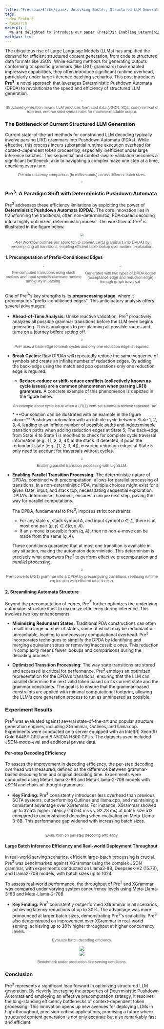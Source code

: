 ```yaml
---
title: "Pre<span>$^3$</span>: Unlocking Faster, Structured LLM Generation with Deterministic Pushdown Automata"
tags:
- New Feature
- Research
excerpt: |
  We are delighted to introduce our paper (Pre$^3$: Enabling Deterministic Pushdown Automata for Faster Structured LLM Generation) on constrained decoding, which has been accepted by ACL25 Main Conference.
mathjax: true
---
```


The ubiquitous rise of Large Language Models (LLMs) has amplified the demand for efficient structured content generation, from code to structured data formats like JSON. While existing methods for generating outputs conforming to specific grammars (like LR(1) grammars) have enabled impressive capabilities, they often introduce significant runtime overhead, particularly under large inference batching scenarios. This post introduces **Pre$^3$**, a novel approach that leverages Deterministic Pushdown Automata (DPDA) to revolutionize the speed and efficiency of structured LLM generation.

<div style="text-align: center;">
  <img src="{{ site.baseurl }}/assets/images/blogs/03-pre3/constrained_decoding_00.png"  style="zoom: 30%;" />
  <p style="font-family: sans-serif; font-size: 0.9em; color: #555;">Structured generation means LLM produces formatted data (JSON, SQL, code) instead of free text, enforce strict syntax rules for machine-readable output.</p>
</div>

### The Bottleneck of Current Structured LLM Generation

Current state-of-the-art methods for constrained LLM decoding typically involve parsing LR(1) grammars into Pushdown Automata (PDAs). While effective, this process incurs substantial runtime execution overhead for context-dependent token processing, especially inefficient under large inference batches. This sequential and context-aware validation becomes a significant bottleneck, akin to navigating a complex maze one step at a time, checking every turn.

<div style="text-align: center;">
  <p style="font-family: sans-serif; font-size: 0.9em; color: #555;">Per token latency comparison (in milliseconds)
across different batch sizes.</p>
  <img src="{{ site.baseurl }}/assets/images/blogs/03-pre3/background_table_00.png"  style="zoom: 30%;" />
</div>

### Pre$^3$: A Paradigm Shift with Deterministic Pushdown Automata

Pre$^3$ addresses these efficiency limitations by exploiting the power of **Deterministic Pushdown Automata (DPDA)**. The core innovation lies in transforming the traditional, often non-deterministic, PDA-based decoding into a highly optimized, deterministic process. The workflow of Pre$^3$ is illustrated in the figure below.

<div style="text-align: center;">
  <img src="{{ site.baseurl }}/assets/images/blogs/03-pre3/workflow_00.png"  style="zoom: 60%;" />
  <p style="font-family: sans-serif; font-size: 0.9em; color: #555;">Pre³ Workflow outlines our approach to convert LR(1) grammars into DPDAs by precomputing all transitions, enabling efficient table lookup over runtime exploration.</p>
</div>

#### 1. Precomputation of Prefix-Conditioned Edges

<div style="display: flex; flex-direction: row;">
  <div style="width: 50%; text-align: center;">
    <img src="{{ site.baseurl }}/assets/images/blogs/03-pre3/prefix_conditioned_edge_00.png"  style="zoom: 23%;" />
    <p style="font-family: sans-serif; font-size: 0.9em; color: #555;">Pre-computed transitions using stack prefixes and input symbols eliminate runtime ambiguity in parsing.</p>
  </div>
  <div style="width: 50%; text-align: center;">
    <img src="{{ site.baseurl }}/assets/images/blogs/03-pre3/automaton_construction_00.png"  style="zoom: 33%;" />
    <p style="font-family: sans-serif; font-size: 0.9em; color: #555;">Generated with two types of DPDA edges (acceptance edge and reduction edge) through graph traversal.</p>
  </div>
</div>

One of Pre$^3$'s key strengths is its **preprocessing stage**, where it precomputes "prefix-conditioned edges". This anticipatory analysis offers several advantages:

* **Ahead-of-Time Analysis:** Unlike reactive validation, Pre$^3$ proactively analyzes all possible grammar transitions before the LLM even begins generating. This is analogous to pre-planning all possible routes and turns on a journey before setting off.

<div style="text-align: center;">
  <img src="{{ site.baseurl }}/assets/images/blogs/03-pre3/break_cycles_00.png"  style="zoom: 40%;" />
  <p style="font-family: sans-serif; font-size: 0.9em; color: #555;">Pre³ uses a back-edge to break cycles and only one reduction edge is required.</p>
</div>

* **Break Cycles:** Raw DPDAs will repeatedly reduce the same sequence of symbols and create an infinite number of reduction edges. By adding the back-edge using the match and pop operations only one reduction edge is required.

    * **Reduce-reduce or shift-reduce conflicts (collectively known as cycle issues) are a common phenomenon when parsing LR(1) grammars.** A concrete example of this phenomenon is depicted in the figure below.
    <div style="text-align: center;">
      <img src="{{ site.baseurl }}/assets/images/blogs/03-pre3/cycle_issue_00.png"  style="zoom: 20%;" />
      <p style="font-family: sans-serif; font-size: 0.9em; color: #555;">An example about cycle issue when a LR(1) item-set automata recieve repeated "ac".</p>
    </div>
    * **Our solution can be illustrated with an example in the figure above:** Pushdown automaton with an infinite cycle between State 1, 2, 3, 4, leading to an infinite number of possible paths and indeterminable transition paths when adding reduction edges at State 5; The back-edge from State 4 to State 1 is modified to check for complete cycle traversal information (e.g., [1, 2, 3, 4]) in the stack. If detected, it pops the redundant state (e.g., [1, 2, 3, 4]), ensuring reduction edges at State 5 only need to account for traversals without cycles.

<div style="text-align: center;">
  <img src="{{ site.baseurl }}/assets/images/blogs/03-pre3/parallel_check_00.png"  style="zoom: 40%;" />
  <p style="font-family: sans-serif; font-size: 0.9em; color: #555;">Enabling parallel transition processing with LightLLM.</p>
</div>

* **Enabling Parallel Transition Processing:** The deterministic nature of DPDAs, combined with precomputation, allows for parallel processing of transitions. In a non-deterministic PDA, multiple choices might exist for a given state, input, and stack top, necessitating sequential exploration. DPDA's determinism, however, ensures a unique next step, paving the way for parallel computations.

    The DPDA, fundamental to Pre$^3$, imposes strict constraints:
    * For any state $q$, stack symbol $A$, and input symbol $a \in \Sigma$, there is at most one pair $(p, \gamma) \in \delta(q, a, A)$. 
    * If an $\epsilon$-move is possible from $(q, A)$, then no non-$\epsilon$-move can be made from the same $(q, A)$. 

    These conditions guarantee that at most one transition is available in any situation, making the automaton deterministic. This determinism is precisely what empowers Pre$^3$ to perform effective precomputation and parallel processing.

<div style="text-align: center;">
  <img src="{{ site.baseurl }}/assets/images/blogs/03-pre3/preprocess_00.png"  style="zoom: 40%;" />
  <p style="font-family: sans-serif; font-size: 0.9em; color: #555;">Pre³ converts LR(1) grammar into a DPDA by precomputing transitions, replacing runtime exploration with efficient table lookup.</p>
</div>

#### 2. Streamlining Automata Structure

Beyond the precomputation of edges, Pre$^3$ further optimizes the underlying automaton structure itself to maximize efficiency during inference. This involves two key enhancements:

* **Minimizing Redundant States:** Traditional PDA constructions can often result in a large number of states, some of which may be redundant or unreachable, leading to unnecessary computational overhead. Pre$^3$ incorporates techniques to simplify the DPDA by identifying and merging equivalent states or removing inaccessible ones. This reduction in complexity means fewer lookups and comparisons during the decoding process.

* **Optimized Transition Processing:** The way state transitions are stored and accessed is critical for performance. Pre$^3$ employs an optimized representation for the DPDA's transitions, ensuring that the LLM can parallel determine the next valid token based on its current state and the grammar constraints. The goal is to ensure that the grammar-based constraints are applied with minimal computational footprint, allowing the LLM's core generation process to run as unhindered as possible.

### Experiment Results

Pre$^3$ was evaluated against several state-of-the-art and popular structure generation engines, including XGrammar, Outlines, and llama.cpp. Experiments were conducted on a server equipped with an Intel(R) Xeon(R) Gold 6448Y CPU and 8 NVIDIA H800 GPUs. The datasets used included JSON-mode-eval and additional private data.

#### Per-step Decoding Efficiency

To assess the improvement in decoding efficiency, the per-step decoding overhead was measured, defined as the difference between grammar-based decoding time and original decoding time. Experiments were conducted using Meta-Llama-3-8B and Meta-Llama-2-70B models with JSON and chain-of-thought grammars.

* **Key Finding:** Pre$^3$ consistently introduces less overhead than previous SOTA systems, outperforming Outlines and llama.cpp, and maintaining a consistent advantage over XGrammar. For instance, XGrammar showed up to 37.5% higher latency (147.64 ms vs. 92.23 ms) at batch size 512 compared to unconstrained decoding when evaluating on Meta-Llama-3-8B. This performance gap widened with increasing batch sizes.
<div style="text-align: center;">
  <img src="{{ site.baseurl }}/assets/images/blogs/03-pre3/overhead_00.png"  style="zoom: 30%;" />
  <p style="font-family: sans-serif; font-size: 0.9em; color: #555;">Evaluation on per-step decoding efficiency.</p>
</div>

#### Large Batch Inference Efficiency and Real-world Deployment Throughput

In real-world serving scenarios, efficient large-batch processing is crucial. Pre$^3$ was benchmarked against XGrammar using the complex JSON grammar, with experiments conducted on Llama3-8B, Deepseek-V2 (15.7B), and Llama2-70B models, with batch sizes up to 1024. 

To assess real-world performance, the throughput of Pre$^3$ and XGrammar was compared under varying system concurrency levels using Meta-Llama-3-8B and Meta-Llama-2-70B

* **Key Finding:** Pre$^3$ consistently outperformed XGrammar in all scenarios, achieving latency reductions of up to 30%. The advantage was more pronounced at larger batch sizes, demonstrating Pre$^3$'s scalability. Pre$^3$ also demonstrated an improvement over XGrammar in real-world serving, achieving up to 20% higher throughput at higher concurrency levels.

<div style="text-align: center;">
  <p style="font-family: sans-serif; font-size: 0.9em; color: #555;">Evaluate batch decoding efficiency.</p>
  <img src="{{ site.baseurl }}/assets/images/blogs/03-pre3/table.png"  style="zoom: 100%;" />
</div>

<div style="text-align: center;">
  <img src="{{ site.baseurl }}/assets/images/blogs/03-pre3/serving_00.png"  style="zoom: 100%;" />
  <p style="font-family: sans-serif; font-size: 0.9em; color: #555;">Benchmark under production-like serving conditions.</p>
</div>

### Conclusion

Pre$^3$ represents a significant leap forward in optimizing structured LLM generation. By cleverly leveraging the properties of Deterministic Pushdown Automata and employing an effective precomputation strategy, it resolves the long-standing efficiency bottlenecks of context-dependent token processing. This innovation opens up new avenues for deploying LLMs in high-throughput, precision-critical applications, promising a future where structured content generation is not only accurate but also remarkably fast and efficient.